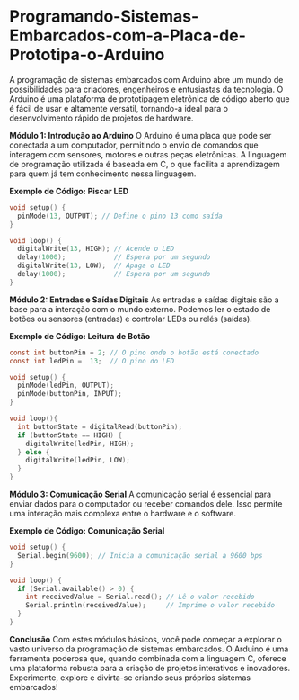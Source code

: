 # Programando-Sistemas-Embarcados-com-a-Placa-de-Prototipa-o-Arduino

A programação de sistemas embarcados com Arduino abre um mundo de possibilidades para criadores, engenheiros e entusiastas da tecnologia. O Arduino é uma plataforma de prototipagem eletrônica de código aberto que é fácil de usar e altamente versátil, tornando-a ideal para o desenvolvimento rápido de projetos de hardware.

**Módulo 1: Introdução ao Arduino**
O Arduino é uma placa que pode ser conectada a um computador, permitindo o envio de comandos que interagem com sensores, motores e outras peças eletrônicas. A linguagem de programação utilizada é baseada em C, o que facilita a aprendizagem para quem já tem conhecimento nessa linguagem.

**Exemplo de Código: Piscar LED**
```c
void setup() {
  pinMode(13, OUTPUT); // Define o pino 13 como saída
}

void loop() {
  digitalWrite(13, HIGH); // Acende o LED
  delay(1000);            // Espera por um segundo
  digitalWrite(13, LOW);  // Apaga o LED
  delay(1000);            // Espera por um segundo
}
```

**Módulo 2: Entradas e Saídas Digitais**
As entradas e saídas digitais são a base para a interação com o mundo externo. Podemos ler o estado de botões ou sensores (entradas) e controlar LEDs ou relés (saídas).

**Exemplo de Código: Leitura de Botão**
```c
const int buttonPin = 2; // O pino onde o botão está conectado
const int ledPin =  13;  // O pino do LED

void setup() {
  pinMode(ledPin, OUTPUT);      
  pinMode(buttonPin, INPUT);
}

void loop(){
  int buttonState = digitalRead(buttonPin);
  if (buttonState == HIGH) {   
    digitalWrite(ledPin, HIGH);  
  } else {
    digitalWrite(ledPin, LOW); 
  }
}
```

**Módulo 3: Comunicação Serial**
A comunicação serial é essencial para enviar dados para o computador ou receber comandos dele. Isso permite uma interação mais complexa entre o hardware e o software.

**Exemplo de Código: Comunicação Serial**
```c
void setup() {
  Serial.begin(9600); // Inicia a comunicação serial a 9600 bps
}

void loop() {
  if (Serial.available() > 0) {
    int receivedValue = Serial.read(); // Lê o valor recebido
    Serial.println(receivedValue);     // Imprime o valor recebido
  }
}
```

**Conclusão**
Com estes módulos básicos, você pode começar a explorar o vasto universo da programação de sistemas embarcados. O Arduino é uma ferramenta poderosa que, quando combinada com a linguagem C, oferece uma plataforma robusta para a criação de projetos interativos e inovadores. Experimente, explore e divirta-se criando seus próprios sistemas embarcados!
